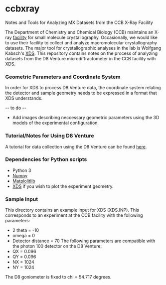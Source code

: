 # ccbxray
Notes and Tools for Analyzing MX Datasets from the CCB X-Ray Facility

The Department of Chemistry and Chemical Biology (CCB) maintains an X-ray [facility](https://chemistry.harvard.edu/pages/x-ray-laboratory) for small molecule crystallography.
Occasionally, we would like to use their facility to collect and analyze macromolecular crystallography datasets. 
The major tool for crystallographic analyses in the lab is Wolfgang Kabsch's [XDS](http://xds.mpimf-heidelberg.mpg.de/). 
This repository contains notes on the process of analyzing datasets from the D8 Venture microdiffractometer in the CCB facility with XDS. 

### Geometric Parameters and Coordinate System
In order for XDS to process D8 Venture data, the coordinate system relating the detector and sample geometry needs to be expressed in a format that XDS understands. 

-- to do --
- Add images describing neccessary geometric parameters using the 3D models of the experimental configuration.

### Tutorial/Notes for Using D8 Venture
A tutorial for data collection using the D8 Venture can be found [here](/tutorial/tutorial.md).

### Dependencies for Python scripts
- Python 3
- [Numpy](http://www.numpy.org/)
- [Matplolitlib](https://matplotlib.org/)
- [XDS](http://xds.mpimf-heidelberg.mpg.de/) if you wish to plot the experiment geometry.

### Sample Input
This directory contains an example input for XDS (XDS.INP). This corresponds to an experiment at the CCB facility with the following parameters:
- 2 theta = -10
- omega = 0
- Detector distance = 70
The following parameters are compatible with the photon 100 detector on the D8 Venture:
- QX = 0.096
- QY = 0.096
- NX = 1024
- NY = 1024

The D8 goniometer is fixed to chi = 54.717 degrees.
